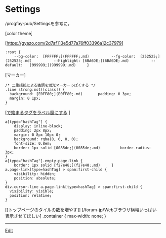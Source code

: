 # Settings



[](https://gyazo.com/641dfa2be02c3674241a26f4d64af4e8)

/progfay-pub/Settingsを参考に。

[color theme]

[https://gyazo.com/2d7af113e5d77a76ff03396a12c37979]

    :root {
   		--bg-color:  [FFFFFF;](FFFFFF;.md)    		--fg-color:  [252525;](252525;.md)    		--highlight: [6BA6DE;](6BA6DE;.md)    		--default:   [999999;](999999;.md)     }

[マーカー]

    /* 二重括弧による強調を蛍光マーカーっぽくする */
    .line strong:not([class]) { 
      background: [E0FF80;](E0FF80;.md)       padding: 0 3px;
      margin: 0 1px;
    }

[[で始まるタグをラベル風にする](で始まるタグをラベル風にする.md) ]

    a[type="hashTag"] {
   		display: inline-block;
      	padding: 2px 8px;
        margin: 0 8px 10px 0;
        background: rgba(0, 0, 0, 0);
        font-size: 0.8em;
        border: 1px solid [0085de;](0085de;.md)         border-radius: 3px;
    }
    a[type="hashTag"].empty-page-link {
    	border: 1px solid [f27e48;](f27e48;.md)     }
    a.page-link[type=hashTag] > span:first-child {
    	visibility: hidden;
      	position: absolute;
    }
    div.cursor-line a.page-link[type=hashTag] > span:first-child {
      visibility: visible;
      position: relative;
    }
   [[トップページのタイルの数を増やす]] [/forum-jp/Webブラウザ横幅いっぱい表示させてほしい]
    .container {
      max-width: none;
      }



----
[Edit](https://github.com/vitroid/vitroid.github.io/edit/master/MD/Settings.md)

